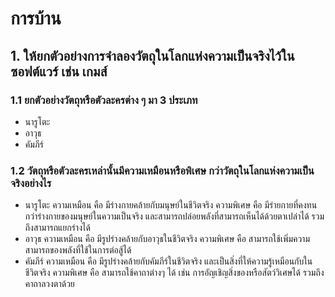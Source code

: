 # การบ้าน

## 1. ให้ยกตัวอย่างการจำลองวัตถุในโลกแห่งความเป็นจริงไว้ในซอฟต์แวร์ เช่น เกมส์   
### 1.1 ยกตัวอย่างวัตถุหรือตัวละครต่าง ๆ  มา 3 ประเภท
   - นารูโตะ
   - อาวุธ
   - คัมภีร์
### 1.2 วัตถุหรือตัวละครเหล่านั้นมีความเหมือนหรือพิเศษ กว่าวัตถุในโลกแห่งความเป็นจริงอย่างไร  
   - นารูโตะ ความเหมือน คือ มีร่างกายคล้ายกับมนุษย์ในชีวิตจริง ความพิเศษ คือ มีร่ายกายที่คงทนกว่าร่างกายของมนุษย์ในความเป็นจริง และสามารถปล่อยพลังที่สามารถเห็นได้ด้วยตาเปล่าได้ รวมถึงสามารถแยกร่างได้
   - อาวุธ ความเหมือน คือ มีรูปร่างคล้ายกับอาวุธในชีวิตจริง ความพิเศษ คือ สามารถใช้เพิ่มความสามารถของพลังที่ใช้ในการต่อสู้ได้
   - คัมภีร์ ความเหมือน คือ มีรูปร่างคล้ายกับคัมภีร์ในชีวิตจริง และเป็นสิ่งที่ให้ความรู้เหมือนกับในชีวิตจริง ความพิเศษ คือ สามารถใช้คาถาต่างๆ ได้ เช่น การอัญเชิญสิ่งของหรือสัตว์วิเศษได้ รวมถึงคาถาลวงตาด้วย
